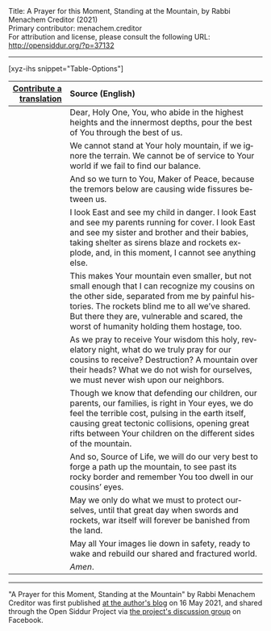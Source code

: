 <html>
<head></head>
<body>
Title: A Prayer for this Moment, Standing at the Mountain, by Rabbi Menachem Creditor (2021)<br />
Primary contributor: menachem.creditor<br />
For attribution and license, please consult the following URL: <a href="http://opensiddur.org/?p=37132">http://opensiddur.org/?p=37132</a>
<p />
<hr />

[xyz-ihs snippet="Table-Options"]<table style="margin-left: auto; margin-right: auto;" class="draggable">
<thead><tr><th id="x" style="text-align: right;"><a href="/contribute/upload/">Contribute a translation</a></th><th style="text-align: left;">Source (English)</th></tr></thead>
<tbody>
<tr><td style="vertical-align:top;">
<div class="liturgy" lang="he">

</span></div></td>
 
<td style="vertical-align:top;">
<div class="english" lang="en">
Dear, Holy One,
You, who abide 
in the highest heights 
and the innermost depths,
pour the best of You through the best of us.
</div></td></tr>


<tr><td style="vertical-align:top;">
<div class="liturgy" lang="he">

</span></div></td>
 
<td style="vertical-align:top;">
<div class="english" lang="en">
We cannot stand at Your holy mountain,
if we ignore the terrain.
We cannot be of service to Your world
if we fail to find our balance.
</div></td></tr>


<tr><td style="vertical-align:top;">
<div class="liturgy" lang="he">

</span></div></td>
 
<td style="vertical-align:top;">
<div class="english" lang="en">
And so we turn to You, Maker of Peace,
because the tremors below
are causing wide fissures between us.
</div></td></tr>


<tr><td style="vertical-align:top;">
<div class="liturgy" lang="he">

</span></div></td>
 
<td style="vertical-align:top;">
<div class="english" lang="en">
I look East and see my child in danger.
I look East and see my parents running for cover.
I look East and see my sister and brother and their babies,
taking shelter as sirens blaze and rockets explode,
and, in this moment, I cannot see anything else.
</div></td></tr>


<tr><td style="vertical-align:top;">
<div class="liturgy" lang="he">

</span></div></td>
 
<td style="vertical-align:top;">
<div class="english" lang="en">
This makes Your mountain even smaller, 
but not small enough that I can recognize
my cousins on the other side,
separated from me by painful histories.
The rockets blind me to all we’ve shared.
But there they are, vulnerable and scared,
the worst of humanity holding them hostage, too.
</div></td></tr>


<tr><td style="vertical-align:top;">
<div class="liturgy" lang="he">

</span></div></td>
 
<td style="vertical-align:top;">
<div class="english" lang="en">
As we pray to receive Your wisdom this holy, revelatory night,
what do we truly pray for our cousins to receive?
Destruction? A mountain over their heads?
What we do not wish for ourselves, 
we must never wish upon our neighbors.
</div></td></tr>


<tr><td style="vertical-align:top;">
<div class="liturgy" lang="he">

</span></div></td>
 
<td style="vertical-align:top;">
<div class="english" lang="en">
Though we know that defending our children, our parents, our families,
is right in Your eyes, we do feel the terrible cost, pulsing in the earth itself,
causing great tectonic collisions, opening great rifts between Your children
on the different sides of the mountain. 
</div></td></tr>


<tr><td style="vertical-align:top;">
<div class="liturgy" lang="he">

</span></div></td>
 
<td style="vertical-align:top;">
<div class="english" lang="en">
And so, Source of Life, we will do our very best
to forge a path up the mountain,
to see past its rocky border
and remember You too dwell in our cousins’ eyes.
</div></td></tr>


<tr><td style="vertical-align:top;">
<div class="liturgy" lang="he">

</span></div></td>
 
<td style="vertical-align:top;">
<div class="english" lang="en">
May we only do what we must to protect ourselves,
until that great day when swords and rockets, war itself 
will forever be banished from the land. 
</div></td></tr>


<tr><td style="vertical-align:top;">
<div class="liturgy" lang="he">

</span></div></td>
 
<td style="vertical-align:top;">
<div class="english" lang="en">
May all Your images lie down in safety,
ready to wake and rebuild our shared and fractured world.
</div></td></tr>


<tr><td style="vertical-align:top;">
<div class="liturgy" lang="he">

</span></div></td>
 
<td style="vertical-align:top;">
<div class="english" lang="en">
<em>Amen</em>.
</div></td></tr>
</tbody></table>

<hr />

"A Prayer for this Moment, Standing at the Mountain" by Rabbi Menachem Creditor was first published <a href="https://rabbicreditor.blogspot.com/2021/05/a-prayer-for-this-moment-standing-at.html">at the author's blog</a> on 16 May 2021, and shared through the Open Siddur Project via <a href="https://www.facebook.com/groups/opensiddur/permalink/10158615526747746/">the project's discussion group</a> on Facebook. 

&nbsp;

</body>
</html>